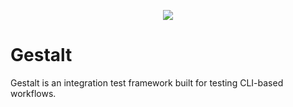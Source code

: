 <p align="center">
  <img src="https://i.imgur.com/JTsSMat.png" />
</p>

# Gestalt

Gestalt is an integration test framework built for testing
CLI-based workflows.
